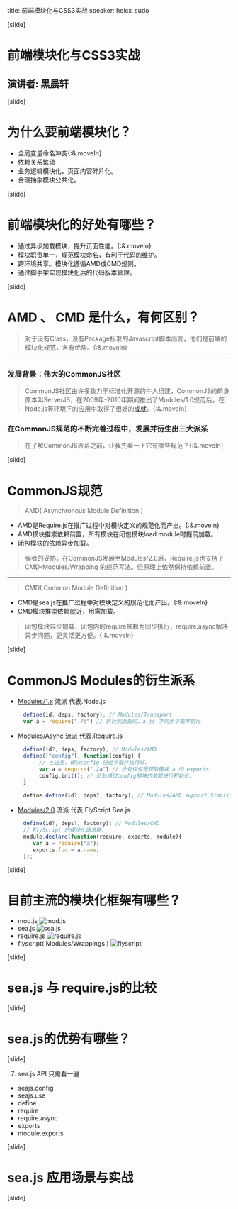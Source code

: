 title: 前端模块化与CSS3实战
speaker: heicx_sudo

[slide]

# 前端模块化与CSS3实战
## 演讲者: 黑晨轩

[slide]


# 为什么要前端模块化？
* 全局变量命名冲突{:&.moveIn}
* 依赖关系繁琐
* 业务逻辑模块化，页面内容碎片化。
* 合理抽象模块公共化。  

[slide]

# 前端模块化的好处有哪些？
* 通过异步加载模块，提升页面性能。{:&.moveIn}
* 模块职责单一，规范模块命名，有利于代码的维护。
* 跨环境共享。模块化遵循AMD或CMD规则。
* 通过脚手架实现模块化后的代码版本管理。

[slide]

# AMD 、 CMD 是什么，有何区别？
> 对于没有Class，没有Package标准的Javascript脚本而言，他们是前端的模块化规范，各有优势。{:&.moveIn}

---     
### 发展背景：伟大的CommonJS社区
> CommonJS社区由许多致力于标准化开源的牛人组建，CommonJS的前身原本叫ServerJS，在2009年-2010年期间推出了Modules/1.0规范后，在Node.js等环境下的应用中取得了很好的[成就](http://wiki.commonjs.org/wiki/Special:WhatLinksHere/Modules/1.0 )。{:&.moveIn}

### 在CommonJS规范的不断完善过程中，发展并衍生出三大派系
> 在了解CommonJS派系之前，让我先看一下它有哪些规范？{:&.moveIn}

[slide]

# CommonJS规范
> AMD( Asynchronous Module Definition )

* AMD是Require.js在推广过程中对模块定义的规范化而产出。{:&.moveIn}
* AMD模块推崇依赖前置，所有模块在闭包模块load module时提前加载。
* 闭包模块的依赖异步加载。

> 强者的妥协，在CommonJS发展至Modules/2.0后，Require.js也支持了CMD-Modules/Wrapping 的规范写法。但原理上依然保持依赖前置。

---
> CMD( Common Module Definition )

* CMD是sea.js在推广过程中对模块定义的规范化而产出。{:&.moveIn}
* CMD模块推崇依赖就近，用需加载。

> 闭包模块异步加载，闭包内的require依赖为同步执行，require.async解决异步问题，更灵活更方便。{:&.moveIn}

[slide]


# CommonJS Modules的衍生派系
* [Modules/1.x]( http://wiki.commonjs.org/wiki/Modules/1.1 ) 流派 代表.Node.js
```javascript
     define(id, deps, factory); // Modules/Transport
     var a = require("./a") // 执行到此处时，a.js 才同步下载并执行
```
* [Modules/Async]( http://www.requirejs.org ) 流派  代表.Require.js
```javascript
     define(id?, deps, factory); // Modules/AMD
     define(["config"], function(config) {
          // 在这里，模块config 已经下载并执行好.
          var a = require("./a") // 此处仅仅是获取模块 a 的 exports.
          config.init(); // 此处通过config模块的依赖进行初始化.
     }
     
     define define(id?, deps?, factory); // Modules/AMD support Simplified CommonJS Wrapper
```
* [Modules/2.0]( http://www.seajs.org ) 流派 代表.FlyScript Sea.js
```javascript
     define(id?, deps?, factory); // Modules/CMD
     // FlyScript 的模块化语法糖.
     module.declare(function(require, exports, module){
        var a = require("a"); 
        exports.foo = a.name; 
     });
```

[slide]


# 目前主流的模块化框架有哪些？
* mod.js 
![mod.js](/images/mod.jpg "mod.js")
* sea.js
![sea.js](/images/sea.jpg "sea.js")
* require.js
![require.js](/images/require.jpg "require.js")
* flyscript( Modules/Wrappings )
![flyscript](/images/flyscript.jpg "flyscript")

[slide]

# sea.js 与 require.js的比较

[slide]

# sea.js的优势有哪些？

[slide]


7.  sea.js API 只需看一遍
* seajs.config 
* seajs.use
* define
* require
* require.async
* exports
* module.exports

[slide]

# sea.js 应用场景与实战

[slide]



